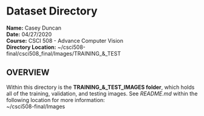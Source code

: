 <h1>Dataset Directory</h1>

**Name:** Casey Duncan <br />
**Date:** 04/27/2020 <br />
**Course:** CSCI 508 - Advance Computer Vision <br />
**Directory Location:** ~/csci508-final/csci508_final/Images/TRAINING_&_TEST

<h2>OVERVIEW</h2>

Within this directory is the **TRAINING_&_TEST_IMAGES folder**, which holds all of the training, validation, and testing images. See *README.md* within the following location for more information: <br />
~/csci508-final/Images
